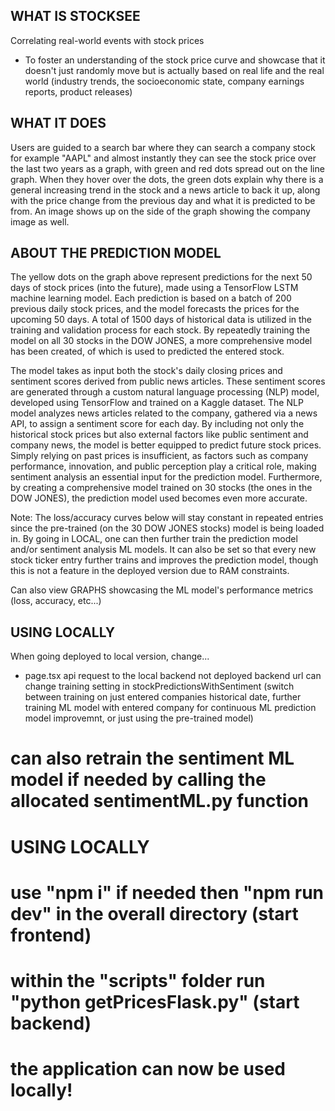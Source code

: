 ## WHAT IS STOCKSEE

Correlating real-world events with stock prices
- To foster an understanding of the stock price curve and showcase that it doesn't just randomly move but is actually based on real life and the real world (industry trends, the socioeconomic state, company earnings reports, product releases)

## WHAT IT DOES

Users are guided to a search bar where they can search a company stock for example "AAPL" and almost instantly they can see the stock price over the last two years as a graph, with green and red dots spread out on the line graph. When they hover over the dots, the green dots explain why there is a general increasing trend in the stock and a news article to back it up, along with the price change from the previous day and what it is predicted to be from. An image shows up on the side of the graph showing the company image as well.

## ABOUT THE PREDICTION MODEL

The yellow dots on the graph above represent predictions for the next 50 days of stock prices (into the future), made using a TensorFlow LSTM machine learning model. Each prediction is based on a batch of 200 previous daily stock prices, and the model forecasts the prices for the upcoming 50 days. A total of 1500 days of historical data is utilized in the training and validation process for each stock. By repeatedly training the model on all 30 stocks in the DOW JONES, a more comprehensive model has been created, of which is used to predicted the entered stock.

The model takes as input both the stock's daily closing prices and sentiment scores derived from public news articles. These sentiment scores are generated through a custom natural language processing (NLP) model, developed using TensorFlow and trained on a Kaggle dataset. The NLP model analyzes news articles related to the company, gathered via a news API, to assign a sentiment score for each day. By including not only the historical stock prices but also external factors like public sentiment and company news, the model is better equipped to predict future stock prices. Simply relying on past prices is insufficient, as factors such as company performance, innovation, and public perception play a critical role, making sentiment analysis an essential input for the prediction model. Furthermore, by creating a comprehensive model trained on 30 stocks (the ones in the DOW JONES), the prediction model used becomes even more accurate.

Note: The loss/accuracy curves below will stay constant in repeated entries since the pre-trained (on the 30 DOW JONES stocks) model is being loaded in. By going in LOCAL, one can then further train the prediction model and/or sentiment analysis ML models. It can also be set so that every new stock ticker entry further trains and improves the prediction model, though this is not a feature in the deployed version due to RAM constraints.

Can also view GRAPHS showcasing the ML model's performance metrics (loss, accuracy, etc...)


## USING LOCALLY

When going deployed to local version, change...
  - page.tsx api request to the local backend not deployed backend url
can change training setting in stockPredictionsWithSentiment (switch between training on just entered companies historical date, further training ML model with entered company for continuous ML prediction model improvemnt, or just using the pre-trained model)
#     can also retrain the sentiment ML model if needed by calling the allocated sentimentML.py function

# USING LOCALLY
# use "npm i" if needed then "npm run dev" in the overall directory (start frontend)
# within the "scripts" folder run "python getPricesFlask.py" (start backend)
# the application can now be used locally!
